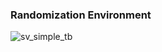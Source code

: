 ### Randomization Environment

![sv_simple_tb](https://user-images.githubusercontent.com/81433387/172038034-6e2abfe7-63c8-4a33-9342-68f76b47987c.png)
